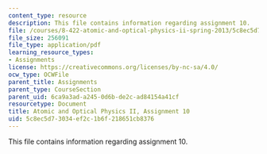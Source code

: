 ```yaml
---
content_type: resource
description: This file contains information regarding assignment 10.
file: /courses/8-422-atomic-and-optical-physics-ii-spring-2013/5c8ec5d73034ef2c1b6f218651cb8376_MIT8_422S13_hw10.pdf
file_size: 256091
file_type: application/pdf
learning_resource_types:
- Assignments
license: https://creativecommons.org/licenses/by-nc-sa/4.0/
ocw_type: OCWFile
parent_title: Assignments
parent_type: CourseSection
parent_uid: 6ca9a3ad-a245-0d6b-de2c-ad84154a41cf
resourcetype: Document
title: Atomic and Optical Physics II, Assignment 10
uid: 5c8ec5d7-3034-ef2c-1b6f-218651cb8376
---
```

This file contains information regarding assignment 10.